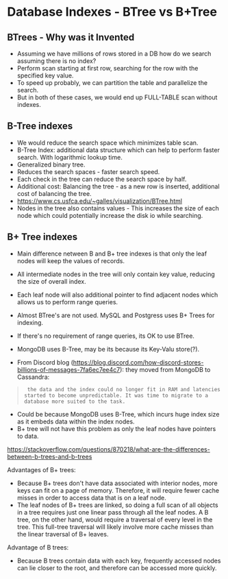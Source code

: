 # Database Indexes - BTree vs B+Tree


## BTrees - Why was it Invented
* Assuming we have millions of rows stored in a DB how do we search assuming there is no index?
* Perform scan starting at first row, searching for the row with the specified key value.
* To speed up probably, we can partition the table and parallelize the search.
* But in both of these cases, we would end up FULL-TABLE scan without indexes.

## B-Tree indexes 
* We would reduce the search space which minimizes table scan.
* B-Tree Index: additional data structure which can help to perform faster search. With logarithmic lookup time.
* Generalized binary tree.
* Reduces the search spaces - faster search speed. 
* Each check in the tree can reduce the search space by half.
* Additional cost: Balancing the tree - as a new row is inserted, additional cost of balancing the tree.
* https://www.cs.usfca.edu/~galles/visualization/BTree.html
* Nodes in the tree also contains values - This increases the size of each node which could potentially increase the disk io while searching.

## B+ Tree indexes
* Main difference netween B and B+ tree indexes is that only the leaf nodes will keep the values of records.
* All intermediate nodes in the tree will only contain key value, reducing the size of overall index.
* Each leaf node will also additional pointer to find adjacent nodes which allows us to perform range queries.

* Almost BTree's are not used. MySQL and Postgress uses B+ Trees for indexing.
* If there's no requirement of range queries, its OK to use BTree.
* MongoDB uses B-Tree, may be its because its Key-Valu store(?).
* From Discord blog (https://blog.discord.com/how-discord-stores-billions-of-messages-7fa6ec7ee4c7): they moved from MongoDB to Cassandra:
>``` the data and the index could no longer fit in RAM and latencies started to become unpredictable. It was time to migrate to a database more suited to the task.```
* Could be because MongoDB uses B-Tree, which incurs huge index size as it embeds data within the index nodes.
* B+ tree will not have this problem as only the leaf nodes have pointers to data.


https://stackoverflow.com/questions/870218/what-are-the-differences-between-b-trees-and-b-trees

Advantages of B+ trees:
* Because B+ trees don't have data associated with interior nodes, more keys can fit on a page of memory. Therefore, it will require fewer cache misses in order to access data that is on a leaf node.
* The leaf nodes of B+ trees are linked, so doing a full scan of all objects in a tree requires just one linear pass through all the leaf nodes. A B tree, on the other hand, would require a traversal of every level in the tree. This full-tree traversal will likely involve more cache misses than the linear traversal of B+ leaves.

Advantage of B trees:
* Because B trees contain data with each key, frequently accessed nodes can lie closer to the root, and therefore can be accessed more quickly.



